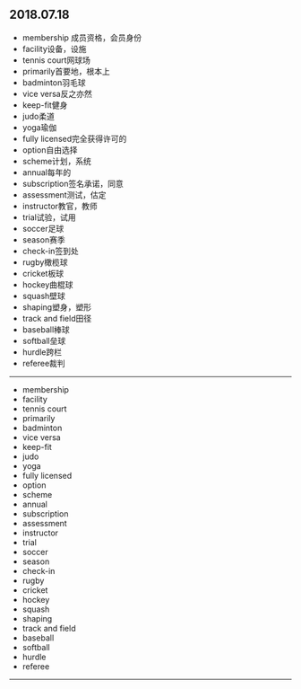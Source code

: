 2018.07.18
---
- membership 成员资格，会员身份
- facility设备，设施
- tennis court网球场
- primarily首要地，根本上
- badminton羽毛球
- vice versa反之亦然
- keep-fit健身
- judo柔道
- yoga瑜伽
- fully licensed完全获得许可的
- option自由选择
- scheme计划，系统
- annual每年的
- subscription签名承诺，同意
- assessment测试，估定
- instructor教官，教师
- trial试验，试用
- soccer足球
- season赛季
- check-in签到处
- rugby橄榄球
- cricket板球
- hockey曲棍球
- squash壁球
- shaping塑身，塑形
- track and field田径
- baseball棒球
- softball垒球
- hurdle跨栏
- referee裁判
---
- membership 
- facility 
- tennis court
- primarily 
- badminton 
- vice versa 
- keep-fit 
- judo 
- yoga 
- fully licensed
- option 
- scheme 
- annual 
- subscription 
- assessment 
- instructor 
- trial 
- soccer 
- season 
- check-in 
- rugby 
- cricket 
- hockey 
- squash 
- shaping 
- track and field 
- baseball 
- softball 
- hurdle 
- referee 
---